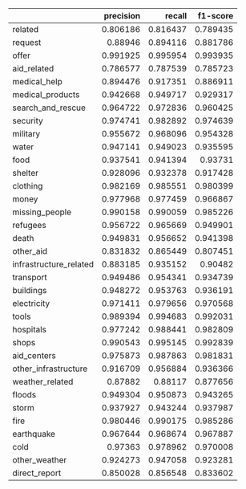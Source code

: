 |                        |   precision |   recall |   f1-score |
|:-----------------------|------------:|---------:|-----------:|
| related                |    0.806186 | 0.816437 |   0.789435 |
| request                |    0.88946  | 0.894116 |   0.881786 |
| offer                  |    0.991925 | 0.995954 |   0.993935 |
| aid_related            |    0.786577 | 0.787539 |   0.785723 |
| medical_help           |    0.894476 | 0.917351 |   0.886911 |
| medical_products       |    0.942668 | 0.949717 |   0.929317 |
| search_and_rescue      |    0.964722 | 0.972836 |   0.960425 |
| security               |    0.974741 | 0.982892 |   0.974639 |
| military               |    0.955672 | 0.968096 |   0.954328 |
| water                  |    0.947141 | 0.949023 |   0.935595 |
| food                   |    0.937541 | 0.941394 |   0.93731  |
| shelter                |    0.928096 | 0.932378 |   0.917428 |
| clothing               |    0.982169 | 0.985551 |   0.980399 |
| money                  |    0.977968 | 0.977459 |   0.966867 |
| missing_people         |    0.990158 | 0.990059 |   0.985226 |
| refugees               |    0.956722 | 0.965669 |   0.949901 |
| death                  |    0.949831 | 0.956652 |   0.941398 |
| other_aid              |    0.831832 | 0.865449 |   0.807451 |
| infrastructure_related |    0.883185 | 0.935152 |   0.90482  |
| transport              |    0.949486 | 0.954341 |   0.934739 |
| buildings              |    0.948272 | 0.953763 |   0.936191 |
| electricity            |    0.971411 | 0.979656 |   0.970568 |
| tools                  |    0.989394 | 0.994683 |   0.992031 |
| hospitals              |    0.977242 | 0.988441 |   0.982809 |
| shops                  |    0.990543 | 0.995145 |   0.992839 |
| aid_centers            |    0.975873 | 0.987863 |   0.981831 |
| other_infrastructure   |    0.916709 | 0.956884 |   0.936366 |
| weather_related        |    0.87882  | 0.88117  |   0.877656 |
| floods                 |    0.949304 | 0.950873 |   0.943265 |
| storm                  |    0.937927 | 0.943244 |   0.937987 |
| fire                   |    0.980446 | 0.990175 |   0.985286 |
| earthquake             |    0.967644 | 0.968674 |   0.967887 |
| cold                   |    0.97363  | 0.978962 |   0.970008 |
| other_weather          |    0.924273 | 0.947058 |   0.923281 |
| direct_report          |    0.850028 | 0.856548 |   0.833602 |
